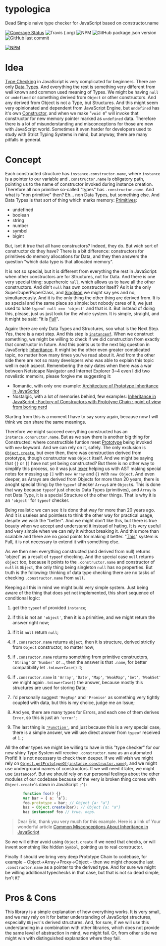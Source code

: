 # typologica

Dead Simple naive type checker for JavaScript based on constructor.name

[![Coverage Status](https://coveralls.io/repos/github/mythographica/typologica/badge.svg?branch=master)](https://coveralls.io/github/mythographica/typologica?branch=master)
![Travis (.org)](https://img.shields.io/travis/mythographica/typologica)
![NPM](https://img.shields.io/npm/l/typologica)
![GitHub package.json version](https://img.shields.io/github/package-json/v/mythographica/typologica)
![GitHub last commit](https://img.shields.io/github/last-commit/mythographica/typologica)

[![NPM](https://nodei.co/npm/typologica.png?mini=true)](https://www.npmjs.com/package/typologica)


# Idea



[Type Checking](https://en.wikipedia.org/wiki/Type_system#Type_checking) in JavaScript is very complicated for beginners. There are only [Data Types](https://en.wikipedia.org/wiki/Data_type). And everything the rest is something very different from well known and common used meaning of Types. We might be having `null` or `undefined` or something derived from `Object` or other constructors. And any derived from Object is not a Type, but Structures. And this might seem very opinionated and dependent from JavaScript Engine, but `undefined` has it's own [Constructor](https://developer.mozilla.org/en-US/docs/Web/JavaScript/Reference/Operators/new), and when we make  "`void 0`" will invoke that constructor for new memory pointer marked as `undefined` data. Therefore there is a lot of misunderstanding and misconceptions for those are new with JavaScript world. Sometimes it even harder for developers used to study with Strict Typing Systems in mind, but anyway, there are many pitfalls in general.

# Concept

Each constructed structure has `instance.constructor.name`, where `instance` is a pointer to our variable and `.constructor.name` is obligatory path, pointing us to the name of constructor invoked during instance creation. Therefore all non primitive so-called "types" has `.constructor.name`. And what is "non primitive" then? Eh... non Data Types, but something else. And Data Types is that sort of thing which marks memory: [Primitives](https://developer.mozilla.org/en-US/docs/Web/JavaScript/Data_structures):

* undefined
* boolean
* string
* number
* symbol
* bigint

But, isnt it true that all have constructors? Indeed, they do. But wich sort of constructor do they have? There is a bit difference: constructors for primitives do memory allocations for Data, and they then answers the question "which data type is that allocated memory".

It is not so special, but it is different from everything the rest in JavaScript: when other constructors are for Structures, not for Data. And there is one very special thing: superheroic `null`, which allows us to have all the other constructors. And din't `null` has own constructor itself? As it is the only SuperDuperPuperClass, and [Singleon](https://en.wikipedia.org/wiki/Singleton_pattern) we might say yes and no, simultaneously. And it is the only thing the other thing are derived from. It is so special and the same place so simple: but nobody cares of it, we just used to hate `typeof null === 'object'` and that is it. But instead of doing this, please, just us just look for the whole system. It is simple, straight, and it might be said: "it is [Full](https://en.wikipedia.org/wiki/Complete_metric_space)".

Again: there are only Data Types and Structures, soo what is the Next Step. Yes, there is a next step. And this step is [`instanceof`](https://developer.mozilla.org/en-US/docs/Web/JavaScript/Reference/Operators/instanceof). When we construct something, we might be willing to check if we did construction from exactly that constructor in future. And this points us to the next big question in JavaScript: [Inheritance](https://developer.mozilla.org/en-US/docs/Learn/JavaScript/Objects/Inheritance). It might be the other even greater complicated topic, no matter how many times you've read about it.  And from the other side there are not so many developers who was able to explain this topic well in each aspect. Remembering the ealy dates when there was a war between Netstcape Navigator and Internet Explorer 3~4 even I did two novelistic memoirs, please forgive me suggesting it:

* Romantic, with only one example: [Architecture of Prototype Inheritance in JavaScript](https://dev.to/wentout/architecture-of-prototype-inheritance-in-javascript-ce6/edit)
* Nostalgic, with a lot of memories behind, few examples: [Inheritance in JavaScript : Factory of Constructors with Prototype Chain : point of view from boring nerd](https://dev.to/wentout/inheritance-in-javascript-factory-of-constructors-with-prototype-chain-point-of-view-from-boring-nerd-2ddb)

Starting from this is a moment I have to say sorry again, because now I will think we can share the same meanings.

Therefore we might succeed everything constructed has an `instance.consructor.name`. But as we saw there is another big thing for Constructed: where constructible funtion meet [Prototype](https://developer.mozilla.org/en-US/docs/Learn/JavaScript/Objects/Object_prototypes) being invoked with `new` keyword. And we can rely on it, safely. The only exclusion is [`Object.create`](https://developer.mozilla.org/en-US/docs/Web/JavaScript/Reference/Global_Objects/Object/create), but even then, there was construction derived from prototype, though constructor was `Object` itself. And we might be saying that `{}` or `[]` have not yet being constructed? But there is no other way to simplify this process, so it was just [lexer](https://en.wikipedia.org/wiki/Lexical_analysis) helping us with AST making special notes for messing up `[]` with `new Array` and `{}` with `new Object`. And even deeper, as Arrays are derived from Objects for more than 20 years, there is anoght special thing: by the `typeof` checker `Array`s are `Object`s. This is done that way because `typeof` just checks Data Types (primitives), and `Array` is not Data Type, it is a special Structure of the other things. That is why it is an `'object'` for `typeof` checker.

Being realistic we can see it is done that way for more than 20 years ago. And it is useless and pointless to think the other way for practical usage, despite we wish the "better". And we might don't like this, but there is true beauty when we accept and understand it instead of hating. It is very useful and very simple when we can rely it without breaking it. And this more than scalable and there are no good points for making it better. "[This](https://developer.mozilla.org/en-US/docs/Web/JavaScript/Reference/Operators/this)" system is Full, it is not necessary to extend it with something else.

As we then see: everything constructed (and derived from null) returns 'object' as a result of `typeof` checking. And the special case `null` returns `object` too, because it points to the `.constructor.name` and constructor of `null` is `Object`, the only thing being singleton `null` has no properties. But truth is the following: thinking of data type checking there are no tasks of checking `.constructor.name` from `null`.

Keeping all this in mind we might build very simple system. Just being aware of the thing that does yet not implemented, this short sequence of conditional logic:

1. get the `typeof` of provided `instance`;
2. if this is not an `'object'`, then it is a primitive, and we might return the answer right now;
3. if it is `null` return `null`;
4. if `.consructor.name` returns `object`, then it is structure, derived strictly from `Object` constructor, no matter how;
5. if `.consructor.name` returns something from primitive constructors, `'String'` or `'Number'` or .., then the answer is that `.name`, for better compatibility let `.toLowerCase()` it;
6. if `.consructor.name` is `'Array'`, `'Date'`, `'Map'`, `'WeakMap'`, `'Set'`, `'WeakSet'` we might again `.toLowerCase()` the answer, because mostly this structures are used for storing Data;

7. I'd personally suggest `'RegExp'` and `'Promise'` as something very tightly coupled with data, but this is my choice, judge me an Issue;

8. And yes, there are many types for Errors, and each one of them derives `Error`, so this is just an `'error'`;

9. The last thing is [`'Function'`](https://developer.mozilla.org/en-US/docs/Web/JavaScript/Reference/Global_Objects/Function), and just because this is a very special case, there is a simple answer, we will use direct answer from `typeof` received at `1.`;


All the other types we might be willing to have in this "type checker" for our new shiny Type System will receive `.constructor.name` as an automated Profit! It is not necessary to check them deeper. If we will wish we might rely on [`Object.getPrototypeOf(instance.constructor.name)`](https://developer.mozilla.org/en-US/docs/Web/JavaScript/Reference/Global_Objects/Object/getPrototypeOf), and we might use underground names of constructors. If we will need it later, we might use `instanceof`. But we should rely on our personal feelings about the other modules of our codebase because of the very is broken thing comes with `Object.create`'s dawn in JavaScript `;^)`:

```javascript
        function foo() {}
        var bar = { a: ‘a’};
        foo.prototype = bar; // Object {a: "a"}
        baz = Object.create(bar); // Object {a: "a"}
        baz instanceof foo // true. oops.
```
> Dear Eric, thank you very much for this example. Here is a link of Your wonderful article [Common Misconceptions About Inheritance in JavaScript](
https://medium.com/javascript-scene/common-misconceptions-about-inheritance-in-javascript-d5d9bab29b0a)

So we will either avoid using `Object.create` if we need that checks, or will invent something like hidden `Symbol`, pointing us to real constructor.

Finally if should we bring very deep Prototype Chain to codebase, for example &ndash; Object->Array->Proxy->Object &ndash; then we might choosethe last `.constructor.name` as a pointer to the derived type. And for sure we might be willing additional typechecks in that case, but that is not so dead simple, isn't it?

# Pros & Cons

This library is a simple explanation of how everything works. It is very small, and we may rely on it for better understanding of JavaScript structures, especially `Object`'s derived structures. And, for sure, if we will use this understanding in a combination with other libraries, which does not provide the same level of abstraction in mind, we might fail. Or, from other side we might win with distinguished explanation where they fail.
